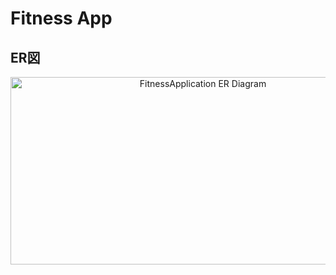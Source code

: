 # Fitness App


## ER図


<p align="center">
  <img src="https://github.com/user-attachments/assets/c19b056a-64b8-40d9-b694-06a4aa7e55b9" width="600" height="300" alt="FitnessApplication ER Diagram">
</p>
